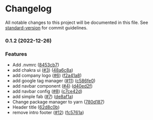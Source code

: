 # Changelog

All notable changes to this project will be documented in this file. See [standard-version](https://github.com/conventional-changelog/standard-version) for commit guidelines.

### 0.1.2 (2022-12-26)


### Features

* Add .nvmrc ([8453cb7](https://thongnt/thongntit/ketoan1ngay/commit/8453cb7913bb227e1bc928143ec52dc4ddd9ad60))
* add chakra ui ([#3](https://thongnt/thongntit/ketoan1ngay/issues/3)) ([48a6c8a](https://thongnt/thongntit/ketoan1ngay/commit/48a6c8ab429ea430e138fbe7bf4d795b4b292d79))
* add company logo ([#6](https://thongnt/thongntit/ketoan1ngay/issues/6)) ([f2a41a8](https://thongnt/thongntit/ketoan1ngay/commit/f2a41a88b31e3cd654b004bee4558315fd777116))
* add google tag manager ([#11](https://thongnt/thongntit/ketoan1ngay/issues/11)) ([c586fe0](https://thongnt/thongntit/ketoan1ngay/commit/c586fe0e2c0fe1a967e09c4dda4e34e0b2fe780d))
* add navbar component ([#4](https://thongnt/thongntit/ketoan1ngay/issues/4)) ([d40ed2f](https://thongnt/thongntit/ketoan1ngay/commit/d40ed2f33dcce3961b38cc363aaf0ec0dc89920b))
* add navbar config ([#8](https://thongnt/thongntit/ketoan1ngay/issues/8)) ([c7ce42d](https://thongnt/thongntit/ketoan1ngay/commit/c7ce42dc5d930bee80d85f0929372b425834f293))
* add simple fab ([#7](https://thongnt/thongntit/ketoan1ngay/issues/7)) ([de8af1a](https://thongnt/thongntit/ketoan1ngay/commit/de8af1a3139f6f0a0bbc3300e7c850e6ebc58dee))
* Change package manager to yarn ([780d187](https://thongnt/thongntit/ketoan1ngay/commit/780d187292e7589dfd64394bd21cd636d2714e35))
* Header title ([62d8c0b](https://thongnt/thongntit/ketoan1ngay/commit/62d8c0ba125c0278946d77c2cc2190023eadd7d4))
* remove intro footer ([#12](https://thongnt/thongntit/ketoan1ngay/issues/12)) ([fc5761a](https://thongnt/thongntit/ketoan1ngay/commit/fc5761a19520a5ee0204066426b528d717d03fc9))
